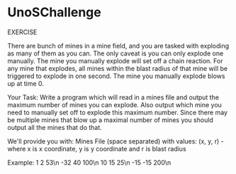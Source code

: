 # UnoSChallenge

EXERCISE 

There are bunch of mines in a mine field, and you are tasked with
exploding as many of them as you can.  The only caveat is you can
only explode one manually.  The mine you manually explode will set
off a chain reaction.  For any mine that explodes, all mines within
the blast radius of that mine will be triggered to explode in one
second.  The mine you manually explode blows up at time 0.

Your Task: Write a program which will read in a mines file and
output the maximum number of mines you can explode.  Also output
which mine you need to manually set off to explode this maximum
number.  Since there may be multiple mines that blow up a maximal
number of mines you should output all the mines that do that.

We'll provide you with:
Mines File (space separated) with values:
(x, y, r) - where x is x coordinate, y is y coordinate and r is blast radius

Example:
  1   2  53\n
-32  40 100\n
 10  15  25\n
-15 -15 200\n
